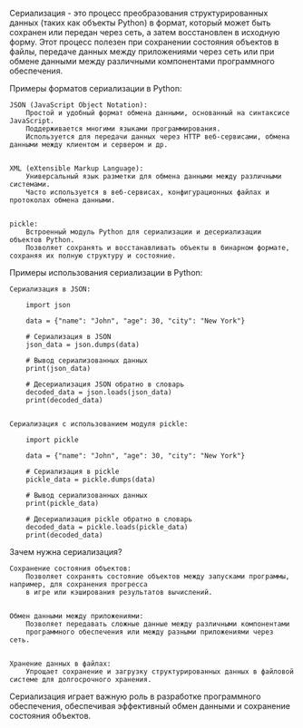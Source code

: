Сериализация - это процесс преобразования структурированных данных (таких как объекты Python) в формат, 
который может быть сохранен или передан через сеть, а затем восстановлен в исходную форму. 
Этот процесс полезен при сохранении состояния объектов в файлы, передаче данных между приложениями через сеть 
или при обмене данными между различными компонентами программного обеспечения.


Примеры форматов сериализации в Python:

    JSON (JavaScript Object Notation):
        Простой и удобный формат обмена данными, основанный на синтаксисе JavaScript.
        Поддерживается многими языками программирования.
        Используется для передачи данных через HTTP веб-сервисами, обмена данными между клиентом и сервером и др.


    XML (eXtensible Markup Language):
        Универсальный язык разметки для обмена данными между различными системами.
        Часто используется в веб-сервисах, конфигурационных файлах и протоколах обмена данными.


    pickle:
        Встроенный модуль Python для сериализации и десериализации объектов Python.
        Позволяет сохранять и восстанавливать объекты в бинарном формате, сохраняя их полную структуру и состояние.


Примеры использования сериализации в Python:
    
    Сериализация в JSON:
        
        import json
        
        data = {"name": "John", "age": 30, "city": "New York"}
        
        # Сериализация в JSON
        json_data = json.dumps(data)
        
        # Вывод сериализованных данных
        print(json_data)
        
        # Десериализация JSON обратно в словарь
        decoded_data = json.loads(json_data)
        print(decoded_data)

    
    Сериализация с использованием модуля pickle:
        
        import pickle
        
        data = {"name": "John", "age": 30, "city": "New York"}
        
        # Сериализация в pickle
        pickle_data = pickle.dumps(data)
        
        # Вывод сериализованных данных
        print(pickle_data)
        
        # Десериализация pickle обратно в словарь
        decoded_data = pickle.loads(pickle_data)
        print(decoded_data)


Зачем нужна сериализация?

    Сохранение состояния объектов:
        Позволяет сохранять состояние объектов между запусками программы, например, для сохранения прогресса 
        в игре или кэширования результатов вычислений.
    
    
    Обмен данными между приложениями:
        Позволяет передавать сложные данные между различными компонентами 
        программного обеспечения или между разными приложениями через сеть.
    
    
    Хранение данных в файлах:
        Упрощает сохранение и загрузку структурированных данных в файловой системе для долгосрочного хранения.




Сериализация играет важную роль в разработке программного обеспечения, 
обеспечивая эффективный обмен данными и сохранение состояния объектов.